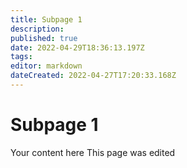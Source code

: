 ```yaml
---
title: Subpage 1
description: 
published: true
date: 2022-04-29T18:36:13.197Z
tags: 
editor: markdown
dateCreated: 2022-04-27T17:20:33.168Z
---
```


# Subpage 1
Your content here
This page was edited